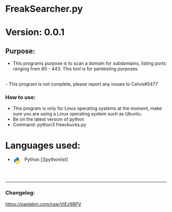 # FreakSearcher.py
# Version: 0.0.1

## Purpose:

- This programs purpose is to scan a domain for subdomains, listing ports ranging from 80 - 443. This tool is for pentesting purposes.
<br />
- This program is not complete, please report any issues to Celvis#5477

### How to use:
- This program is only for Linux operating systems at the moment, make sure you are using a Linux operating system such as Ubuntu.
- Be on the latest version of python
- Command: python3 freevbucks.py

# Languages used:
- Python
[<img align="left" alt="Python" width="26px" src="https://raw.githubusercontent.com/devicons/devicon/master/icons/python/python-original.svg" style="padding-right:10px;" />][pythonlist]

<br />
<br />

---

### Changelog:
https://pastebin.com/raw/ViEz98PV
